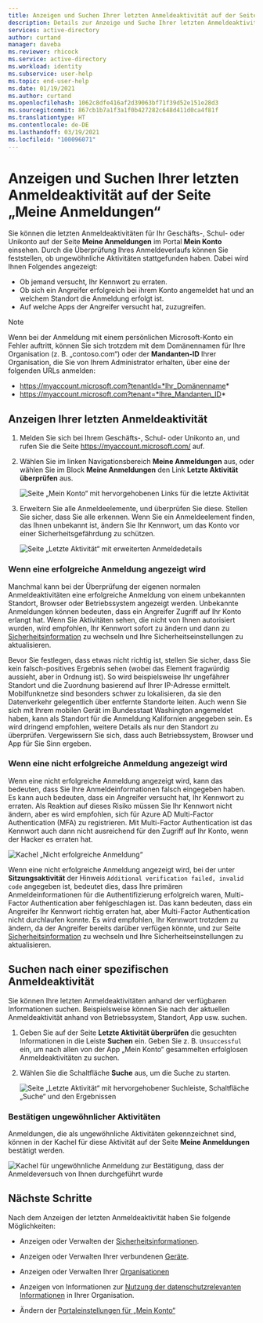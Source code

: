 ```yaml
---
title: Anzeigen und Suchen Ihrer letzten Anmeldeaktivität auf der Seite „Meine Anmeldungen“ – Azure Active Directory | Microsoft-Dokumentation
description: Details zur Anzeige und Suche Ihrer letzten Anmeldeaktivität auf der Seite „Meine Anmeldungen“ im Portal „Mein Konto“.
services: active-directory
author: curtand
manager: daveba
ms.reviewer: rhicock
ms.service: active-directory
ms.workload: identity
ms.subservice: user-help
ms.topic: end-user-help
ms.date: 01/19/2021
ms.author: curtand
ms.openlocfilehash: 1062c8dfe416af2d39063bf71f39d52e151e28d3
ms.sourcegitcommit: 867cb1b7a1f3a1f0b427282c648d411d0ca4f81f
ms.translationtype: HT
ms.contentlocale: de-DE
ms.lasthandoff: 03/19/2021
ms.locfileid: "100096071"
---
```

# <a name="view-and-search-your-recent-sign-in-activity-from-the-my-sign-ins-page"></a>Anzeigen und Suchen Ihrer letzten Anmeldeaktivität auf der Seite „Meine Anmeldungen“

Sie können die letzten Anmeldeaktivitäten für Ihr Geschäfts-, Schul- oder Unikonto auf der Seite **Meine Anmeldungen** im Portal **Mein Konto** einsehen. Durch die Überprüfung Ihres Anmeldeverlaufs können Sie feststellen, ob ungewöhnliche Aktivitäten stattgefunden haben. Dabei wird Ihnen Folgendes angezeigt:

- Ob jemand versucht, Ihr Kennwort zu erraten.
- Ob sich ein Angreifer erfolgreich bei ihrem Konto angemeldet hat und an welchem Standort die Anmeldung erfolgt ist.
- Auf welche Apps der Angreifer versucht hat, zuzugreifen.

>[!Note]
> Wenn bei der Anmeldung mit einem persönlichen Microsoft-Konto ein Fehler auftritt, können Sie sich trotzdem mit dem Domänennamen für Ihre Organisation (z. B. „contoso.com“) oder der **Mandanten-ID** Ihrer Organisation, die Sie von Ihrem Administrator erhalten, über eine der folgenden URLs anmelden:
>
>   - https://myaccount.microsoft.com?tenantId=*Ihr_Domänenname*
>   - https://myaccount.microsoft.com?tenant=*Ihre_Mandanten_ID*

## <a name="view-your-recent-sign-in-activity"></a>Anzeigen Ihrer letzten Anmeldeaktivität

1. Melden Sie sich bei Ihrem Geschäfts-, Schul- oder Unikonto an, und rufen Sie die Seite https://myaccount.microsoft.com/ auf.

2. Wählen Sie im linken Navigationsbereich **Meine Anmeldungen** aus, oder wählen Sie im Block **Meine Anmeldungen** den Link **Letzte Aktivität überprüfen** aus.

    ![Seite „Mein Konto“ mit hervorgehobenen Links für die letzte Aktivität](media/my-account-portal/my-account-portal-sign-ins.png)

3. Erweitern Sie alle Anmeldeelemente, und überprüfen Sie diese. Stellen Sie sicher, dass Sie alle erkennen. Wenn Sie ein Anmeldeelement finden, das Ihnen unbekannt ist, ändern Sie Ihr Kennwort, um das Konto vor einer Sicherheitsgefährdung zu schützen.

    ![Seite „Letzte Aktivität“ mit erweiterten Anmeldedetails](media/my-account-portal-sign-ins-page/recent-activity.png)

### <a name="if-you-see-a-successful-sign-in"></a>Wenn eine erfolgreiche Anmeldung angezeigt wird

Manchmal kann bei der Überprüfung der eigenen normalen Anmeldeaktivitäten eine erfolgreiche Anmeldung von einem unbekannten Standort, Browser oder Betriebssystem angezeigt werden. Unbekannte Anmeldungen können bedeuten, dass ein Angreifer Zugriff auf Ihr Konto erlangt hat. Wenn Sie Aktivitäten sehen, die nicht von Ihnen autorisiert wurden, wird empfohlen, Ihr Kennwort sofort zu ändern und dann zu [Sicherheitsinformation](https://mysignins.microsoft.com/security-info) zu wechseln und Ihre Sicherheitseinstellungen zu aktualisieren.

Bevor Sie festlegen, dass etwas nicht richtig ist, stellen Sie sicher, dass Sie kein falsch-positives Ergebnis sehen (wobei das Element fragwürdig aussieht, aber in Ordnung ist). So wird beispielsweise Ihr ungefährer Standort und die Zuordnung basierend auf Ihrer IP-Adresse ermittelt. Mobilfunknetze sind besonders schwer zu lokalisieren, da sie den Datenverkehr gelegentlich über entfernte Standorte leiten. Auch wenn Sie sich mit Ihrem mobilen Gerät im Bundesstaat Washington angemeldet haben, kann als Standort für die Anmeldung Kalifornien angegeben sein. Es wird dringend empfohlen, weitere Details als nur den Standort zu überprüfen. Vergewissern Sie sich, dass auch Betriebssystem, Browser und App für Sie Sinn ergeben.

### <a name="if-you-see-an-unsuccessful-sign-in"></a>Wenn eine nicht erfolgreiche Anmeldung angezeigt wird

Wenn eine nicht erfolgreiche Anmeldung angezeigt wird, kann das bedeuten, dass Sie Ihre Anmeldeinformationen falsch eingegeben haben. Es kann auch bedeuten, dass ein Angreifer versucht hat, Ihr Kennwort zu erraten. Als Reaktion auf dieses Risiko müssen Sie Ihr Kennwort nicht ändern, aber es wird empfohlen, sich für Azure AD Multi-Factor Authentication (MFA) zu registrieren. Mit Multi-Factor Authentication ist das Kennwort auch dann nicht ausreichend für den Zugriff auf Ihr Konto, wenn der Hacker es erraten hat.

![Kachel „Nicht erfolgreiche Anmeldung“](media/my-account-portal-sign-ins-page/unsuccessful.png)

Wenn eine nicht erfolgreiche Anmeldung angezeigt wird, bei der unter **Sitzungsaktivität** der Hinweis `Additional verification failed, invalid code` angegeben ist, bedeutet dies, dass Ihre primären Anmeldeinformationen für die Authentifizierung erfolgreich waren, Multi-Factor Authentication aber fehlgeschlagen ist. Das kann bedeuten, dass ein Angreifer Ihr Kennwort richtig erraten hat, aber Multi-Factor Authentication nicht durchlaufen konnte. Es wird empfohlen, Ihr Kennwort trotzdem zu ändern, da der Angreifer bereits darüber verfügen könnte, und zur Seite [Sicherheitsinformation](https://mysignins.microsoft.com/security-info) zu wechseln und Ihre Sicherheitseinstellungen zu aktualisieren.

## <a name="search-for-specific-sign-in-activity"></a>Suchen nach einer spezifischen Anmeldeaktivität

Sie können Ihre letzten Anmeldeaktivitäten anhand der verfügbaren Informationen suchen. Beispielsweise können Sie nach der aktuellen Anmeldeaktivität anhand von Betriebssystem, Standort, App usw. suchen.

1. Geben Sie auf der Seite **Letzte Aktivität überprüfen** die gesuchten Informationen in die Leiste **Suchen** ein. Geben Sie z. B. `Unsuccessful` ein, um nach allen von der App „Mein Konto“ gesammelten erfolglosen Anmeldeaktivitäten zu suchen.

2. Wählen Sie die Schaltfläche **Suche** aus, um die Suche zu starten.

    ![Seite „Letzte Aktivität“ mit hervorgehobener Suchleiste, Schaltfläche „Suche“ und den Ergebnissen](media/my-account-portal-sign-ins-page/sign-in-search.png)

### <a name="confirm-unusual-activity"></a>Bestätigen ungewöhnlicher Aktivitäten

Anmeldungen, die als ungewöhnliche Aktivitäten gekennzeichnet sind, können in der Kachel für diese Aktivität auf der Seite **Meine Anmeldungen** bestätigt werden.

![Kachel für ungewöhnliche Anmeldung zur Bestätigung, dass der Anmeldeversuch von Ihnen durchgeführt wurde](media/my-account-portal-sign-ins-page/this-wasnt-me.png)

## <a name="next-steps"></a>Nächste Schritte

Nach dem Anzeigen der letzten Anmeldeaktivität haben Sie folgende Möglichkeiten:

- Anzeigen oder Verwalten der [Sicherheitsinformationen](./security-info-setup-signin.md).

- Anzeigen oder Verwalten Ihrer verbundenen [Geräte](my-account-portal-devices-page.md).

- Anzeigen oder Verwalten Ihrer [Organisationen](my-account-portal-organizations-page.md)

- Anzeigen von Informationen zur [Nutzung der datenschutzrelevanten Informationen](my-account-portal-privacy-page.md) in Ihrer Organisation.

- Ändern der [Portaleinstellungen für „Mein Konto“](my-account-portal-settings.md)